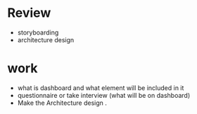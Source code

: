 # Review
 - storyboarding
 - architecture design
  # work
 - what is dashboard and what element will be included in it 
 - questionnaire or take interview (what will be on dashboard)
 - Make the Architecture design . 
